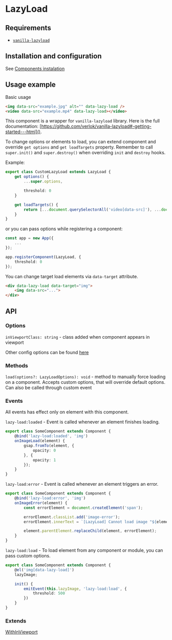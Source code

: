 # LazyLoad

## Requirements
 - [`vanilla-lazyload`](https://github.com/verlok/vanilla-lazyload)

## Installation and configuration

See [Components instalation](/docs/components_instalation.md)

## Usage example

Basic usage

```html
<img data-src="example.jpg" alt="" data-lazy-load />
<video data-src="example.mp4" data-lazy-load></video>
```

This component is a wrapper for `vanilla-lazyload` library. Here is the full documentation: [https://github.com/verlok/vanilla-lazyload#-getting-started---html]().

To change options or elements to load, you can extend component and override `get options` and `get loadTargets` property. Remember to call `super.init()` and `super.destroy()` when overriding `init` and `destroy` hooks.

Example:

```ts
export class CustomLazyLoad extends LazyLoad {
    get options() {
        ...super.options,

        threshold: 0
    }

    get loadTargets() {
        return [...document.querySelectorAll('video[data-src]'), ...document.querySelectorAll('.custom-img')]
    }
}

```

or you can pass options while registering a component:

```ts
const app = new App({
    ...
});

app.registerComponent(LazyLoad, {
    threshold: 0
});
```

You can change target load elements via `data-target` attribute.

```html
<div data-lazy-load data-target="img">
    <img data-src="...">
</div>
```

## API

### Options

`inViewportClass: string` - class added when component appears in viewport

Other config options can be found [here](https://github.com/verlok/vanilla-lazyload#options)

### Methods

`load(options?: LazyLoadOptions): void` - method to manually force loading on a component. Accepts custom options, that will override default options. Can also be called through custom event

### Events

All events has effect only on element with this component.

`lazy-load:loaded` - Event is called whenever an element finishes loading.

```ts
export class SomeComponent extends Component {
    @bind('lazy-load:loaded', 'img')
    onImageLoad(element) {
        gsap.fromTo(element, {
            opacity: 0
        }, {
            opacity: 1
        });
    }
}
```

`lazy-load:error` - Event is called whenever an element triggers an error.

```ts
export class SomeComponent extends Component {
    @bind('lazy-load:error', 'img')
    onImageError(element) {
        const errorElement = document.createElement('span');

        errorElement.classList.add('image-error');
        errorElement.innerText = `[LazyLoad] Cannot load image "${element.dataset.src}"`;

        element.parentElement.replaceChild(element, errorElement);
    }
}
```

`lazy-load:load` - To load element from any component or module, you can pass custom options.

```ts
export class SomeComponent extends Component {
    @el('img[data-lazy-load]')
    lazyImage;

    init() {
        emitEvent(this.lazyImage, 'lazy-load:load', {
            threshold: 500
        })
    }
}
```

### Extends

[WithInViewport](/src/mixins/WithInViewport/README)
